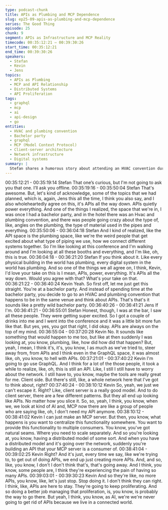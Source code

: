 ```yaml
---
type: podcast-chunk
title: APIs as Plumbing and MCP Dependence
slug: ep25-09-apis-as-plumbing-and-mcp-dependence
series: The Good Thing
episode: 25
chunk: 9
segment: APIs as Infrastructure and MCP Reality
timecode: 00:35:12:21 – 00:39:30:26
start_time: 00:35:12:21
end_time: 00:39:30:26
speakers:
  - Stefan
  - Kevin
  - Jens
topics:
  - APIs as Plumbing
  - MCP and API Relationship
  - Distributed Systems
  - API Proliferation
tags:
  - graphql
  - mcp
  - ai
  - api-design
  - go
entities:
  - HVAC and plumbing convention
  - Bachelor party
  - graphql
  - MCP (Model Context Protocol)
  - Client-server architecture
  - Network infrastructure
  - Digital systems
summary: |
  Stefan shares a humorous story about attending an HVAC convention during a bachelor party, leading to the realization that APIs are like digital plumbing - every system has them. Kevin reinforces this, explaining how even attempts to escape APIs (like GraphQL or MCP) ultimately create more APIs. He emphasizes that distributed systems over networks inevitably become APIs, and the solution isn't avoiding APIs but better managing their proliferation in our connected world.
---
```


00:35:12:21 - 00:35:19:14
Stefan
That one’s curious, but I'm not going to ask you that one. I’ll ask you offline.
00:35:19:16 - 00:35:50:04
Stefan
That's awesome. But, let's kind of acknowledge, some of the topics that we had planned, which
is, again, Jens this all the time, I think you also say, and I also wholeheartedly agree on this, it's
APIs all the way down. APIs quietly power everything. And one of the things I realized, the
space that we're in, I was once I had a bachelor party, and in the hotel there was an Hvac and
plumbing convention, and there was people going crazy about the type of, like, angles on the
plumbing, the type of material used in the pipes and everything.
00:35:50:06 - 00:36:04:18
Stefan
And I kind of realized, like the API space is the plumbing space, like we're the weird people that
get excited about what type of piping we use, how we connect different systems together. So I'm
like looking at this conference and I'm walking around and I'm looking at all these booths and
everything, and I'm like, oh, this is true.
00:36:04:18 - 00:36:21:20
Stefan
If you think about it. Like every physical building in the world has plumbing, every digital system
in the world has plumbing. And so one of the things we all agree on, I think, Kevin, I'd love your
take on this is I mean, APIs, power, everything. It's APIs all the way down. Would you agree with
that? What's your take on that.
00:36:21:22 - 00:36:40:24
Kevin
Yeah. So first off, let me just get this straight. You're at a bachelor party. And instead of spending
time at the bachelor party, you decide to go to an HVAC and plumbing convention that happens
to be in the same venue and think about APIs. That's that's it sounds like a pretty wild bachelor
party.
00:36:40:26 - 00:36:41:21
Jens
If I'm.
00:36:41:21 - 00:36:55:01
Stefan
Honest, though, I was at the bar, I saw all these people. They were getting super excited. So I
got a couple of drinks into me and I went into the conference and it was a little bit more fun like
that. But yes, yes, you got that right, I did okay. APIs are always on the top of my mind.
00:36:55:04 - 00:37:20:28
Kevin
No. It sounds like something that would happen to me too, but like at then suddenly I was
looking at, you know, plumbing, like, how did how did that happen? But, yeah, I mean, I think
it's, it's, you know, I as much as we've tried to, steer away from, from APIs and I think even in
the GraphQL space, it was almost like, oh, you know, to hell with APIs.
00:37:21:01 - 00:37:40:22
Kevin
I'm going to go use GraphQL. And I think for a lot of the those people, it took a while to realize,
like, oh, this is still an API. Like, I still I still have to worry about the network. I still have to, you
know, maybe the tools are really great for me. Client side. But there's still, like, a whole network
here that I've got to think about, right?
00:37:40:24 - 00:38:10:12
Kevin
So, yeah, we just we can't escape it. Right? Like, client server is a really good model. And to do
client server, there are a few different patterns. But they all end up looking like APIs. No matter
how you slice it. So, so, yeah, I think, you know, when we, we look at kind of AI and, MCP now
there are like a group of people who are saying like, oh, I don't need my API anymore.
00:38:10:12 - 00:38:41:02
Kevin
I can just make an MCP server. But then, you know, what happens is you want to centralize this
functionality somewhere. You want to provide this functionality to multiple consumers. You know,
you've got natural seams. Where you need to scale separately. And so you're looking at, you
know, having a distributed model of some sort. And when you have a distributed model and it's
going over the network, suddenly you're building an API that your MCP server is a consumer of.
00:38:41:04 - 00:39:02:25
Kevin
Right? And it's just, every time we say, like we're trying to, to get out of doing APIs, we end up
just creating more APIs. And, and so, like, you know, I don't I don't think that's, that's going
away. And I think, you know, some people are, I think they're experiencing the pain of having so
many APIs.
00:39:03:01 - 00:39:30:23
Kevin
And so they're like, no more APIs, you know, like, let's just stop. Stop doing it. I don't think they
can right. I think, like, APIs are here to stay. They're going to keep proliferating. And so doing a
better job managing that proliferation, is, you know, is probably the way to go there. But yeah, I
think, you know, as AI, we're we're never going to get rid of APIs because we live in a connected
world.